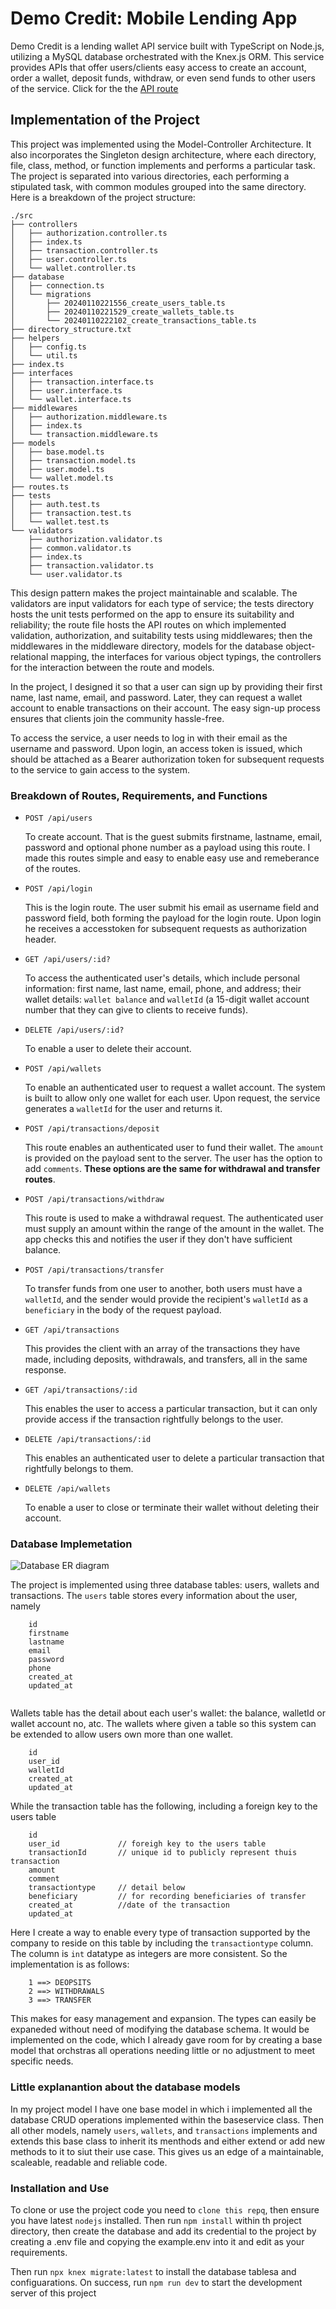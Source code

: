 # Demo Credit: Mobile Lending App

Demo Credit is a lending wallet API service built with TypeScript on Node.js, utilizing a MySQL database orchestrated with the Knex.js ORM. This service provides APIs that offer users/clients easy access to create an account, order a wallet, deposit funds, withdraw, or even send funds to other users of the service.
Click for the the <a href="/api" >API route</a>

## Implementation of the Project

This project was implemented using the Model-Controller Architecture. It also incorporates the Singleton design architecture, where each directory, file, class, method, or function implements and performs a particular task. The project is separated into various directories, each performing a stipulated task, with common modules grouped into the same directory. Here is a breakdown of the project structure:

```
./src
├── controllers
│   ├── authorization.controller.ts
│   ├── index.ts
│   ├── transaction.controller.ts
│   ├── user.controller.ts
│   └── wallet.controller.ts
├── database
│   ├── connection.ts
│   └── migrations
│       ├── 20240110221556_create_users_table.ts
│       ├── 20240110221529_create_wallets_table.ts
│       └── 20240110222102_create_transactions_table.ts
├── directory_structure.txt
├── helpers
│   ├── config.ts
│   └── util.ts
├── index.ts
├── interfaces
│   ├── transaction.interface.ts
│   ├── user.interface.ts
│   └── wallet.interface.ts
├── middlewares
│   ├── authorization.middleware.ts
│   ├── index.ts
│   └── transaction.middleware.ts
├── models
│   ├── base.model.ts
│   ├── transaction.model.ts
│   ├── user.model.ts
│   └── wallet.model.ts
├── routes.ts
├── tests
│   ├── auth.test.ts
│   ├── transaction.test.ts
│   └── wallet.test.ts
└── validators
    ├── authorization.validator.ts
    ├── common.validator.ts
    ├── index.ts
    ├── transaction.validator.ts
    └── user.validator.ts

```
This design pattern makes the project maintainable and scalable. The validators are input validators for each type of service; the tests directory hosts the unit tests performed on the app to ensure its suitability and reliability; the route file hosts the API routes on which implemented validation, authorization, and suitability tests using middlewares; then the middlewares in the middleware directory, models for the database object-relational mapping, the interfaces for various object typings, the controllers for the interaction between the route and models.

In the project, I designed it so that a user can sign up by providing their first name, last name, email, and password. Later, they can request a wallet account to enable transactions on their account. The easy sign-up process ensures that clients join the community hassle-free.

To access the service, a user needs to log in with their email as the username and password. Upon login, an access token is issued, which should be attached as a Bearer authorization token for subsequent requests to the service to gain access to the system.

### Breakdown of Routes, Requirements, and Functions

- `POST /api/users`

  To create account. That is the guest submits firstname, lastname, email, password and optional phone number as a payload using this route. I made this routes simple and easy to enable easy use and remeberance of the routes.

- `POST /api/login`

  This is the login route. The user submit his email as username field and password field, both forming the payload for the login route. Upon login he receives a accesstoken for subsequent requests as authorization header.

- `GET /api/users/:id?`

  To access the authenticated user's details, which include personal information: first name, last name, email, phone, and address; their wallet details: `wallet balance` and `walletId` (a 15-digit wallet account number that they can give to clients to receive funds).

- `DELETE /api/users/:id?`

  To enable a user to delete their account.

- `POST /api/wallets`

  To enable an authenticated user to request a wallet account. The system is built to allow only one wallet for each user. Upon request, the service generates a `walletId` for the user and returns it.

- `POST /api/transactions/deposit`

  This route enables an authenticated user to fund their wallet. The `amount` is provided on the payload sent to the server. The user has the option to add `comments`. __These options are the same for withdrawal and transfer routes__.

- `POST /api/transactions/withdraw`

  This route is used to make a withdrawal request. The authenticated user must supply an amount within the range of the amount in the wallet. The app checks this and notifies the user if they don't have sufficient balance.

- `POST /api/transactions/transfer`

  To transfer funds from one user to another, both users must have a `walletId`, and the sender would provide the recipient's `walletId` as a `beneficiary` in the body of the request payload.

- `GET /api/transactions`

  This provides the client with an array of the transactions they have made, including deposits, withdrawals, and transfers, all in the same response.

- `GET /api/transactions/:id`

  This enables the user to access a particular transaction, but it can only provide access if the transaction rightfully belongs to the user.

- `DELETE /api/transactions/:id`

  This enables an authenticated user to delete a particular transaction that rightfully belongs to them.

- `DELETE /api/wallets`

  To enable a user to close or terminate their wallet without deleting their account.


### Database Implemetation
<img src="https://res.cloudinary.com/dfl15pkea/image/upload/v1705696890/LENDSQR_fvbihu.jpg" alt="Database ER diagram"/>

The project is implemented using three database tables: users, wallets and transactions. The `users` table stores every information about the user, namely



```
    id
    firstname
    lastname
    email
    password
    phone
    created_at
    updated_at
    
```

Wallets table has the detail about each user's wallet: the balance, walletId or wallet account no, atc. The wallets where given a table so this system can be extended to allow users own more than one wallet.

```
    id
    user_id
    walletId
    created_at
    updated_at
```

While the transaction table has the following, including a foreign key to the users table

```
    id
    user_id             // foreigh key to the users table
    transactionId       // unique id to publicly represent thuis transaction
    amount
    comment
    transactiontype     // detail below
    beneficiary         // for recording beneficiaries of transfer
    created_at          //date of the transaction
    updated_at

```

Here I create a way to enable every type of transaction supported by the company to reside on this table by including the `transactiontype` column. The column is `int` datatype as integers are more consistent. So the implementation is as follows:
    
```
    1 ==> DEOPSITS
    2 ==> WITHDRAWALS
    3 ==> TRANSFER

```
This makes for easy management and expansion. The types can easily be expaneded without need of modifying the database schema. It would be implemented on the code, which I already gave room for by creating a base model that orchstras all operations needing little or no adjustment to meet specific needs.

### Little explanantion about the database models

In my project model I have one base model in which i implemented all the database CRUD operations implemented within the baseservice class. Then all other models, namely `users`, `wallets`, and `transactions` implements and extends this base class to inherit its menthods and either extend or add new methods to it to siut their use case. This gives us an edge of a maintainable, scaleable, readable and reliable code.

### Installation and Use

To clone or use the project code you need to `clone this repq`, then ensure you have latest `nodejs` installed. Then run
`npm install` within th project directory, then create the database and add its credential to the project by creating a .env file and copying the example.env into it and edit as your requirements. 

Then run `npx knex migrate:latest` to install the database tablesa and configuarations. On success, run `npm run dev` to start the development server of this project